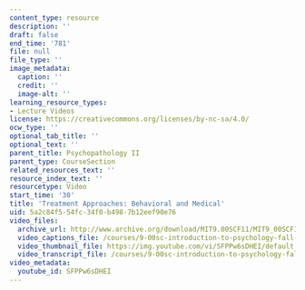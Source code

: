 ```yaml
---
content_type: resource
description: ''
draft: false
end_time: '781'
file: null
file_type: ''
image_metadata:
  caption: ''
  credit: ''
  image-alt: ''
learning_resource_types:
- Lecture Videos
license: https://creativecommons.org/licenses/by-nc-sa/4.0/
ocw_type: ''
optional_tab_title: ''
optional_text: ''
parent_title: Psychopathology II
parent_type: CourseSection
related_resources_text: ''
resource_index_text: ''
resourcetype: Video
start_time: '30'
title: 'Treatment Approaches: Behavioral and Medical'
uid: 5a2c84f5-54fc-34f0-b498-7b12eef90e76
video_files:
  archive_url: http://www.archive.org/download/MIT9.00SCF11/MIT9_00SCF11_lec21_300k.mp4
  video_captions_file: /courses/9-00sc-introduction-to-psychology-fall-2011/49ff4bd660c9515eb8e1eaa01959bb03_SFPPw6sDHEI.vtt
  video_thumbnail_file: https://img.youtube.com/vi/SFPPw6sDHEI/default.jpg
  video_transcript_file: /courses/9-00sc-introduction-to-psychology-fall-2011/84e8f8472672a586c950f7b96f5d6886_SFPPw6sDHEI.pdf
video_metadata:
  youtube_id: SFPPw6sDHEI
---
```

